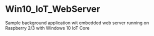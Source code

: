 # Win10_IoT_WebServer
Sample background application wit embedded web server running on Raspberry 2/3 with Windows 10 IoT Core
